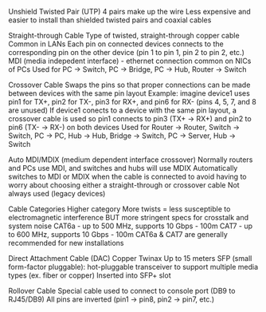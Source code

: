 Unshield Twisted Pair (UTP)
		4 pairs make up the wire
		Less expensive and easier to install than shielded twisted pairs and coaxial cables
	
Straight-through Cable
	Type of twisted, straight-through copper cable
	Common in LANs
	Each pin on connected devices connects to the corresponding pin on the other device (pin 1 to pin 1, pin 2 to pin 2, etc.)
	MDI (media indepedent interface) - ethernet connection common on NICs of PCs
	Used for PC -> Switch, PC -> Bridge, PC -> Hub, Router -> Switch

Crossover Cable
	Swaps the pins so that proper connections can be made between devices with the same pin layout
		Example: imagine device1 uses pin1 for TX+, pin2 for TX-, pin3 for RX+, and pin6 for RX- (pins 4, 5, 7, and 8 are unused)
		If device1 conects to a device with the same pin layout, a crossover cable is used so pin1 connects to pin3 (TX+ -> RX+) and pin2 to pin6 (TX- -> RX-) on both devices
	Used for Router -> Router, Switch -> Switch, PC -> PC, Hub -> Hub, Bridge -> Switch, PC -> Server, Hub -> Switch

Auto MDI/MDIX (medium dependent interface crossover)
	Normally routers and PCs use MDI, and switches and hubs will use MDIX
	Automatically switches to MDI or MDIX when the cable is connected to avoid having to worry about choosing either a straight-through or crossover cable
	Not always used (legacy devices)

Cable Categories
	Higher category
		More twists = less susceptible to electromagnetic interference BUT more stringent specs for crosstalk and system noise
	CAT6a - up to 500 MHz, supports 10 Gbps - 100m
	CAT7 - up to 600 MHz, supports 10 Gbps - 100m
	CAT6a & CAT7 are generally recommended for new installations

Direct Attachment Cable (DAC) Copper Twinax
	Up to 15 meters
	SFP (small form-factor pluggable): hot-pluggable transceiver to support multiple media types (ex. fiber or copper)
	Inserted into SFP+ slot

Rollover Cable
	Special cable used to connect to console port (DB9 to RJ45/DB9)
	All pins are inverted (pin1 -> pin8, pin2 -> pin7, etc.)